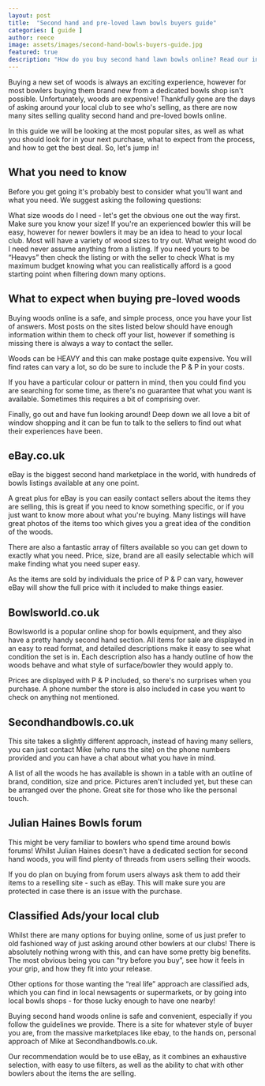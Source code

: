 ```yaml
---
layout: post
title:  "Second hand and pre-loved lawn bowls buyers guide"
categories: [ guide ]
author: reece
image: assets/images/second-hand-bowls-buyers-guide.jpg
featured: true
description: "How do you buy second hand lawn bowls online? Read our in-depth guide to get the best bowls for a fraction of the RRP"
---
```


Buying a new set of woods is always an exciting experience, however for most bowlers buying them brand new from a dedicated bowls shop isn't possible. Unfortunately, woods are expensive! Thankfully gone are the days of asking around your local club to see who's selling, as there are now many sites selling quality second hand and pre-loved bowls online.

In this guide we will be looking at the most popular sites, as well as what you should look for in your next purchase, what to expect from the process, and how to get the best deal. So, let's jump in!

## What you need to know 

Before you get going it's probably best to consider what you'll want and what you need. We suggest asking the following questions:

What size woods do I need - let's get the obvious one out the way first. Make sure you know your size! If you're an experienced bowler this will be easy, however for newer bowlers it may be an idea to head to your local club. Most will have a variety of wood sizes to try out.
What weight wood do I need never assume anything from a listing. If you need yours to be “Heavys” then check the listing or with the seller to check
What is my maximum budget knowing what you can realistically afford is a good starting point when filtering down many options.


## What to expect when buying pre-loved woods

Buying woods online is a safe, and simple process, once you have your list of answers. Most posts on the sites listed below should have enough information within them to check off your list, however if something is missing there is always a way to contact the seller.

Woods can be HEAVY and this can make postage quite expensive. You will find rates can vary a lot, so do be sure to include the P & P in your costs.

If you have a particular colour or pattern in mind, then you could find you are searching for some time, as there's no guarantee that what you want is available. Sometimes this requires a bit of comprising over.

Finally, go out and have fun looking around! Deep down we all love a bit of window shopping and it can be fun to talk to the sellers to find out what their experiences have been.

## eBay.co.uk

eBay is the biggest second hand marketplace in the world, with hundreds of bowls listings available at any one point.

A great plus for eBay is you can easily contact sellers about the items they are selling, this is great if you need to know something specific, or if you just want to know more about what you're buying. Many listings will have great photos of the items too which gives you a great idea of the condition of the woods.

There are also a fantastic array of filters available so you can get down to exactly what you need. Price, size, brand are all easily selectable which will make finding what you need super easy.

As the items are sold by individuals the price of P & P can vary, however eBay will show the full price with it included to make things easier.

## Bowlsworld.co.uk

Bowlsworld is a popular online shop for bowls equipment, and they also have a pretty handy second hand section. All items for sale are displayed in an easy to read format, and detailed descriptions make it easy to see what condition the set is in. Each description also has a handy outline of how the woods behave and what style of surface/bowler they would apply to.

Prices are displayed with P & P included, so there's no surprises when you purchase. A phone number the store is also included in case you want to check on anything not mentioned.

## Secondhandbowls.co.uk

This site takes a slightly different approach, instead of having many sellers, you can just contact Mike (who runs the site) on the phone numbers provided and you can have a chat about what you have in mind.

 A list of all the woods he has available is shown in a table with an outline of brand, condition, size and price. Pictures aren't included yet, but these can be arranged over the phone. Great site for those who like the personal touch.

## Julian Haines Bowls forum

This might be very familiar to bowlers who spend time around bowls forums! Whilst Julian Haines doesn't have a dedicated section for second hand woods, you will find plenty of threads from users selling their woods.

If you do plan on buying from forum users always ask them to add their items to a reselling site - such as eBay. This will make sure you are protected in case there is an issue with the purchase.

## Classified Ads/your local club

Whilst there are many options for buying online, some of us just prefer to old fashioned way of just asking around other bowlers at our clubs! There is absolutely nothing wrong with this, and can have some pretty big benefits. The most obvious being you can “try before you buy”, see how it feels in your grip, and how they fit into your release.

Other options for those wanting the “real life” approach are classified ads, which you can find in local newsagents or supermarkets, or by going into local bowls shops - for those lucky enough to have one nearby!


Buying second hand woods online is safe and convenient, especially if you follow the guidelines we provide. There is a site for whatever style of buyer you are, from the massive marketplaces like ebay, to the hands on, personal approach of Mike at Secondhandbowls.co.uk.

Our recommendation would be to use eBay, as it combines an exhaustive selection, with easy to use filters, as well as the ability to chat with other bowlers about the items the are selling.
